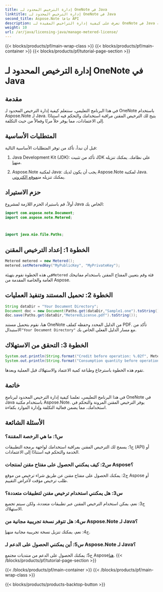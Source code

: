 ```yaml
---
title: إدارة الترخيص المحدود لـ OneNote في Java
linktitle: إدارة الترخيص المحدود لـ OneNote في Java
second_title: Aspose.Note جافا API
description: تعرف على كيفية إدارة التراخيص المقيدة لـ OneNote في Java باستخدام مكتبة Aspose.Note. التحكم في الاستخدام ومراقبة الاعتمادات وتحسين التكاليف بكفاءة.
weight: 10
url: /ar/java/licensing-java/manage-metered-license/
---
```


{{< blocks/products/pf/main-wrap-class >}}
{{< blocks/products/pf/main-container >}}
{{< blocks/products/pf/tutorial-page-section >}}

# إدارة الترخيص المحدود لـ OneNote في Java

## مقدمة

في هذا البرنامج التعليمي، سنتعلم كيفية إدارة الترخيص المحدود لـ OneNote باستخدام Aspose.Note لـ Java. يتيح لك الترخيص المقنن مراقبة استخدامك والتحكم فيه استنادًا إلى الاعتمادات، مما يوفر حلاً مرنًا وفعالاً من حيث التكلفة.

## المتطلبات الأساسية

قبل أن نبدأ، تأكد من توفر المتطلبات الأساسية التالية:

1.  Java Development Kit (JDK): تأكد من تثبيت JDK على نظامك. يمكنك تنزيله من[هنا](https://www.oracle.com/java/technologies/javase-jdk11-downloads.html).
   
2. Aspose.Note لمكتبة Java: يجب أن يكون لديك Aspose.Note لمكتبة Java. يمكنك تنزيله من[موقع إلكتروني](https://releases.aspose.com/note/java/).

## حزم الاستيراد

أولاً، قم باستيراد الحزم اللازمة لمشروع Java الخاص بك:

```java
import com.aspose.note.Document;
import com.aspose.note.Metered;



import java.nio.file.Paths;
```

## الخطوة 1: إعداد الترخيص المقنن

```java
Metered metered = new Metered();
metered.setMeteredKey("MyPublicKey", "MyPrivateKey");
```

 في هذه الخطوة نقوم بتهيئة`Metered` فئة وقم بتعيين المفتاح المقنن باستخدام مفاتيحك العامة والخاصة المقدمة من Aspose.

## الخطوة 2: تحميل المستند وتنفيذ العمليات

```java
String dataDir = "Your Document Directory";
Document doc = new Document(Paths.get(dataDir,"Sample1.one").toString());
doc.save(Paths.get(dataDir,"MeteredLicense.pdf").toString());
```

 هنا، نقوم بتحميل مستند OneNote من الدليل المحدد وحفظه كملف PDF. تأكد من الاستبدال`"Your Document Directory"` مع مسار الدليل الفعلي الخاص بك.

## الخطوة 3: التحقق من الاستهلاك

```java
System.out.println(String.format("Credit before operation: %.02f", Metered.getConsumptionCredit()));
System.out.println(String.format("Consumption quantity before operation: %.02f", Metered.getConsumptionQuantity()));
```

تقوم هذه الخطوة باسترجاع وطباعة كمية الاعتماد والاستهلاك قبل العملية وبعدها.

## خاتمة

في هذا البرنامج التعليمي، تعلمنا كيفية إدارة الترخيص المحدود لبرنامج OneNote في Java باستخدام مكتبة Aspose.Note. يوفر الترخيص المقنن المرونة والتحكم في استخدامك، مما يضمن فعالية التكلفة وإدارة الموارد بكفاءة.

## الأسئلة الشائعة

### س1: ما هي الرخصة المقننة؟

ج1: يسمح لك الترخيص المقنن بمراقبة استخدامك لواجهة برمجة التطبيقات (API) أو الخدمة والتحكم فيه استنادًا إلى الاعتمادات.
   
### س2: كيف يمكنني الحصول على مفتاح مقنن لمنتجات Aspose؟

ج2: يمكنك الحصول على مفتاح مقنن عن طريق شراء ترخيص من موقع Aspose أو طلب ترخيص مؤقت لأغراض التقييم.
   
### س3: هل يمكنني استخدام ترخيص مقنن لتطبيقات متعددة؟

ج3: نعم، يمكن استخدام الترخيص المقنن عبر تطبيقات متعددة، ولكن سيتم تجميع الاستهلاك.
   
### س4: هل تتوفر نسخة تجريبية مجانية من Aspose.Note لـ Java؟

 ج4: نعم، يمكنك تنزيل نسخة تجريبية مجانية من[هنا](https://releases.aspose.com/).
   
### س5: أين يمكنني الحصول على الدعم لـ Aspose.Note لـ Java؟

 ج5: يمكنك الحصول على الدعم من منتديات مجتمع Aspose[هنا](https://forum.aspose.com/c/note/28).
{{< /blocks/products/pf/tutorial-page-section >}}

{{< /blocks/products/pf/main-container >}}
{{< /blocks/products/pf/main-wrap-class >}}

{{< blocks/products/products-backtop-button >}}
